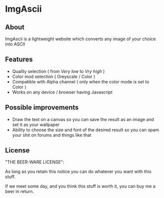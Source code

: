 # ImgAscii

## About

ImgAscii is a lightweight website which converts any image of your choice into ASCII

## Features

* Quality selection ( from *Very low* to *Vry high* )
* Color mod selection ( Greyscale / Color )
* Compatible with Alpha channel ( only when the color mode is set to Color )
* Works on any device / browser having Javascript

## Possible improvements

* Draw the text on a canvas so you can save the result as an image and set it as your wallpaper
* Ability to choose the size and font of the desired result so you can spam your shit on forums and things like that

## License

"THE BEER-WARE LICENSE":

As long as you retain this notice you can do whatever you want with this stuff.

If we meet some day, and you think this stuff is worth it, you can buy me a beer in return.
